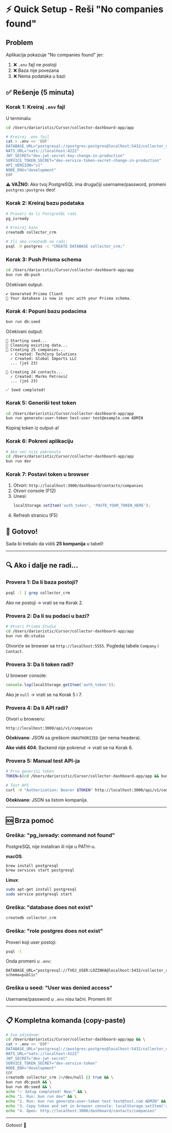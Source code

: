 # ⚡ Quick Setup - Reši "No companies found"

## Problem
Aplikacija pokazuje "No companies found" jer:
1. ❌ `.env` fajl ne postoji
2. ❌ Baza nije povezana
3. ❌ Nema podataka u bazi

## ✅ Rešenje (5 minuta)

### Korak 1: Kreiraj `.env` fajl

U terminalu:

```bash
cd /Users/darioristic/Cursor/collector-dashboard-app/app

# Kreiraj .env fajl
cat > .env << 'EOF'
DATABASE_URL="postgresql://postgres:postgres@localhost:5432/collector_crm?schema=public"
NATS_URL="nats://localhost:4222"
JWT_SECRET="dev-jwt-secret-key-change-in-production"
SERVICE_TOKEN_SECRET="dev-service-token-secret-change-in-production"
API_VERSION="v1"
NODE_ENV="development"
EOF
```

**⚠️ VAŽNO**: Ako tvoj PostgreSQL ima drugačiji username/password, promeni `postgres:postgres` deo!

### Korak 2: Kreiraj bazu podataka

```bash
# Proveri da li PostgreSQL radi
pg_isready

# Kreiraj bazu
createdb collector_crm

# Ili ako createdb ne radi:
psql -U postgres -c "CREATE DATABASE collector_crm;"
```

### Korak 3: Push Prisma schema

```bash
cd /Users/darioristic/Cursor/collector-dashboard-app/app
bun run db:push
```

Očekivani output:
```
✔ Generated Prisma Client
🚀 Your database is now in sync with your Prisma schema.
```

### Korak 4: Popuni bazu podacima

```bash
bun run db:seed
```

Očekivani output:
```
🌱 Starting seed...
🧹 Cleaning existing data...
🏢 Creating 25 companies...
  ✓ Created: TechCorp Solutions
  ✓ Created: Global Imports LLC
  ... (još 23)

👥 Creating 24 contacts...
  ✓ Created: Marko Petrović
  ... (još 23)

✅ Seed completed!
```

### Korak 5: Generiši test token

```bash
cd /Users/darioristic/Cursor/collector-dashboard-app/app
bun run generate:user-token test-user test@example.com ADMIN
```

Kopiraj token iz output-a!

### Korak 6: Pokreni aplikaciju

```bash
# Ako već nije pokrenuta
cd /Users/darioristic/Cursor/collector-dashboard-app/app
bun run dev
```

### Korak 7: Postavi token u browser

1. Otvori: `http://localhost:3000/dashboard/contacts/companies`
2. Otvori console (F12)
3. Unesi:
   ```javascript
   localStorage.setItem('auth_token', 'PASTE_YOUR_TOKEN_HERE');
   ```
4. Refresh stranicu (F5)

## 🎉 Gotovo!

Sada bi trebalo da vidiš **25 kompanija** u tabeli!

---

## 🔍 Ako i dalje ne radi...

### Provera 1: Da li baza postoji?

```bash
psql -l | grep collector_crm
```

Ako ne postoji → vrati se na Korak 2.

### Provera 2: Da li su podaci u bazi?

```bash
# Otvori Prisma Studio
cd /Users/darioristic/Cursor/collector-dashboard-app/app
bun run db:studio
```

Otvoriće se browser sa `http://localhost:5555`. Pogledaj tabele `Company` i `Contact`.

### Provera 3: Da li token radi?

U browser console:
```javascript
console.log(localStorage.getItem('auth_token'));
```

Ako je `null` → vrati se na Korak 5 i 7.

### Provera 4: Da li API radi?

Otvori u browseru:
```
http://localhost:3000/api/v1/companies
```

**Očekivano**: JSON sa greškom `UNAUTHORIZED` (jer nema headera).

**Ako vidiš 404**: Backend nije pokrenut → vrati se na Korak 6.

### Provera 5: Manual test API-ja

```bash
# Prvo generiši token
TOKEN=$(cd /Users/darioristic/Cursor/collector-dashboard-app/app && bun run generate:user-token test test@test.com ADMIN 2>&1 | grep -oE 'eyJ[A-Za-z0-9_-]+\.[A-Za-z0-9_-]+\.[A-Za-z0-9_-]+' | head -1)

# Test API
curl -H "Authorization: Bearer $TOKEN" http://localhost:3000/api/v1/companies
```

**Očekivano**: JSON sa listom kompanija.

---

## 🆘 Brza pomoć

### Greška: "pg_isready: command not found"

PostgreSQL nije instaliran ili nije u PATH-u.

**macOS**:
```bash
brew install postgresql
brew services start postgresql
```

**Linux**:
```bash
sudo apt-get install postgresql
sudo service postgresql start
```

### Greška: "database does not exist"

```bash
createdb collector_crm
```

### Greška: "role postgres does not exist"

Proveri koji user postoji:
```bash
psql -l
```

Onda promeni u `.env`:
```env
DATABASE_URL="postgresql://TVOJ_USER:LOZINKA@localhost:5432/collector_crm?schema=public"
```

### Greška u seed: "User was denied access"

Username/password u `.env` nisu tačni. Promeni ih!

---

## 📋 Kompletna komanda (copy-paste)

```bash
# Sve odjednom:
cd /Users/darioristic/Cursor/collector-dashboard-app/app && \
cat > .env << 'EOF'
DATABASE_URL="postgresql://postgres:postgres@localhost:5432/collector_crm?schema=public"
NATS_URL="nats://localhost:4222"
JWT_SECRET="dev-jwt-secret"
SERVICE_TOKEN_SECRET="dev-service-token"
NODE_ENV="development"
EOF
createdb collector_crm 2>/dev/null || true && \
bun run db:push && \
bun run db:seed && \
echo "✅ Setup completed! Now:" && \
echo "1. Run: bun run dev" && \
echo "2. Run: bun run generate:user-token test test@test.com ADMIN" && \
echo "3. Copy token and set in browser console: localStorage.setItem('auth_token', 'TOKEN')" && \
echo "4. Open: http://localhost:3000/dashboard/contacts/companies"
```

---

Gotovo! 🚀

